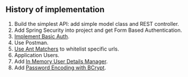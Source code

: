 History of implementation
-------------------------

1. Build the simplest API: add simple model class and REST controller.
2. Add Spring Security into project and get Form Based Authentication.
3. [Implement Basic Auth](Howto.md#1---implement-basic-auth).
4. Use Postman.
5. [Use Ant Matchers](Howto.md#2---use-ant-matchers) to whitelist specific urls.
6. Application Users.
7. Add [In Memory User Details Manager](Howto.md#3---in-memory-user-details-manager).
8. Add [Password Encoding with BCrypt](Howto.md#4---password-encoding-with-bCrypt).
